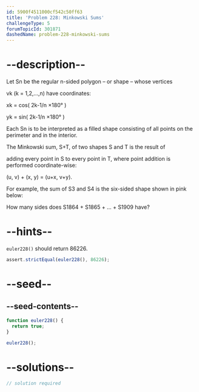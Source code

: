 ```yaml
---
id: 5900f4511000cf542c50ff63
title: 'Problem 228: Minkowski Sums'
challengeType: 5
forumTopicId: 301871
dashedName: problem-228-minkowski-sums
---
```


# --description--

<!-- TODO Use MathJax and re-write from projecteuler.net -->

Let Sn be the regular n-sided polygon – or shape – whose vertices

vk (k = 1,2,…,n) have coordinates:

xk = cos( 2k-1/n ×180° )

yk = sin( 2k-1/n ×180° )

Each Sn is to be interpreted as a filled shape consisting of all points on the perimeter and in the interior.

The Minkowski sum, S+T, of two shapes S and T is the result of

adding every point in S to every point in T, where point addition is performed coordinate-wise:

(u, v) + (x, y) = (u+x, v+y).

For example, the sum of S3 and S4 is the six-sided shape shown in pink below:

How many sides does S1864 + S1865 + … + S1909 have?

# --hints--

`euler228()` should return 86226.

```js
assert.strictEqual(euler228(), 86226);
```

# --seed--

## --seed-contents--

```js
function euler228() {
  return true;
}

euler228();
```

# --solutions--

```js
// solution required
```
